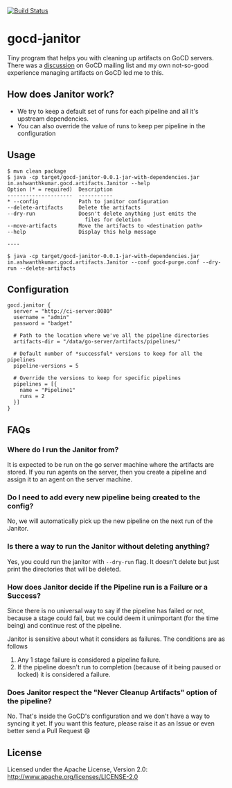 [![Build Status](https://snap-ci.com/ashwanthkumar/gocd-cleanup-artifacts/branch/master/build_image)](https://snap-ci.com/ashwanthkumar/gocd-cleanup-artifacts/branch/master)

# gocd-janitor
Tiny program that helps you with cleaning up artifacts on GoCD servers. There was a [discussion](https://groups.google.com/forum/#!topic/go-cd/HfOY_74OKhI/discussion) on GoCD mailing list and my own not-so-good experience managing artifacts on GoCD led me to this.

## How does Janitor work?
- We try to keep a default set of runs for each pipeline and all it's upstream dependencies.
- You can also override the value of runs to keep per pipeline in the configuration

## Usage
```
$ mvn clean package
$ java -cp target/gocd-janitor-0.0.1-jar-with-dependencies.jar in.ashwanthkumar.gocd.artifacts.Janitor --help
Option (* = required)  Description                           
---------------------  -----------                           
* --config             Path to janitor configuration         
--delete-artifacts     Delete the artifacts                  
--dry-run              Doesn't delete anything just emits the
                         files for deletion                  
--move-artifacts       Move the artifacts to <destination path>
--help                 Display this help message             

----

$ java -cp target/gocd-janitor-0.0.1-jar-with-dependencies.jar in.ashwanthkumar.gocd.artifacts.Janitor --conf gocd-purge.conf --dry-run --delete-artifacts
```

## Configuration
```hocon
gocd.janitor {
  server = "http://ci-server:8080"
  username = "admin"
  password = "badget"
  
  # Path to the location where we've all the pipeline directories
  artifacts-dir = "/data/go-server/artifacts/pipelines/"

  # Default number of *successful* versions to keep for all the pipelines
  pipeline-versions = 5

  # Override the versions to keep for specific pipelines
  pipelines = [{
    name = "Pipeline1"
    runs = 2
  }]
}
```

## FAQs
### Where do I run the Janitor from?
It is expected to be run on the go server machine where the artifacts are stored. If you run agents on the server, then you create a pipeline and assign it to an agent on the server machine.

### Do I need to add every new pipeline being created to the config? 
No, we will automatically pick up the new pipeline on the next run of the Janitor.

### Is there a way to run the Janitor without deleting anything? 
Yes, you could run the janitor with `--dry-run` flag. It doesn't delete but just print the directories that will be deleted.

### How does Janitor decide if the Pipeline run is a Failure or a Success?
Since there is no universal way to say if the pipeline has failed or not, because a stage could fail, but we could deem it unimportant (for the time being) and continue rest of the pipeline.

Janitor is sensitive about what it considers as failures. The conditions are as follows

1. Any 1 stage failure is considered a pipeline failure.
2. If the pipeline doesn't run to completion (because of it being paused or locked) it is considered a failure.

### Does Janitor respect the "Never Cleanup Artifacts" option of the pipeline? 
No. That's inside the GoCD's configuration and we don't have a way to syncing it yet. If you want this feature, please raise it as an Issue or even better send a Pull Request :smile:

## License
Licensed under the Apache License, Version 2.0: http://www.apache.org/licenses/LICENSE-2.0
